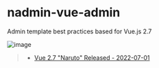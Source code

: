 # nadmin-vue-admin
Admin template best practices based for Vue.js 2.7

![image](https://user-images.githubusercontent.com/26575685/176988285-122274d6-ad30-46a3-9b99-a85a1b80dc6a.png)


> - [Vue 2.7 "Naruto" Released - 2022-07-01](https://blog.vuejs.org/posts/vue-2-7-naruto.html)
